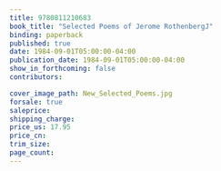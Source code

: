 ```yaml
---
title: 9780811210683
book_title: "Selected Poems of Jerome RothenbergJ"
binding: paperback
published: true
date: 1984-09-01T05:00:00-04:00
publication_date: 1984-09-01T05:00:00-04:00
show_in_forthcoming: false
contributors:

cover_image_path: New_Selected_Poems.jpg
forsale: true
saleprice:
shipping_charge:
price_us: 17.95
price_cn:
trim_size:
page_count:
---
```


